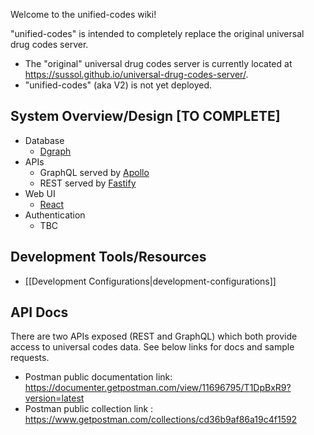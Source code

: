 
Welcome to the unified-codes wiki!

"unified-codes" is intended to completely replace the original universal drug codes server. 
* The "original" universal drug codes server is currently located at https://sussol.github.io/universal-drug-codes-server/.
* "unified-codes" (aka V2) is not yet deployed.

## System Overview/Design [TO COMPLETE]
<!-- This is quite high level - A diagram may be useful -->
* Database 
  * [Dgraph](https://dgraph.io/docs/)
* APIs 
  * GraphQL served by [Apollo](https://www.apollographql.com/docs)
  * REST served by [Fastify](https://www.fastify.io/)
* Web UI 
  * [React](https://reactjs.org/docs)
* Authentication
  * TBC

## Development Tools/Resources
* [[Development Configurations|development-configurations]]

## API Docs
There are two APIs exposed (REST and GraphQL) which both provide access to universal codes data. See below links for docs and sample requests. 
* Postman public documentation link:  https://documenter.getpostman.com/view/11696795/T1DpBxR9?version=latest
* Postman public collection link : https://www.getpostman.com/collections/cd36b9af86a19c4f1592
